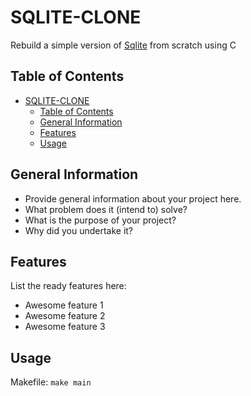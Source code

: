 # SQLITE-CLONE
Rebuild a simple version of [Sqlite](https://www.sqlite.org/index.html) from scratch using C

## Table of Contents
- [SQLITE-CLONE](#sqlite-clone)
  - [Table of Contents](#table-of-contents)
  - [General Information](#general-information)
  - [Features](#features)
  - [Usage](#usage)



## General Information
- Provide general information about your project here.
- What problem does it (intend to) solve?
- What is the purpose of your project?
- Why did you undertake it?
<!-- You don't have to answer all the questions - just the ones relevant to your project. -->


## Features
List the ready features here:
- Awesome feature 1
- Awesome feature 2
- Awesome feature 3


## Usage
Makefile: `make main`







